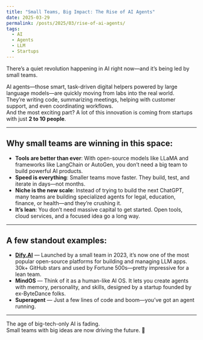 ```yaml
---
title: "Small Teams, Big Impact: The Rise of AI Agents"
date: 2025-03-29
permalink: /posts/2025/03/rise-of-ai-agents/
tags:
  - AI
  - Agents
  - LLM
  - Startups
---
```


There’s a quiet revolution happening in AI right now—and it’s being led by small teams.

AI agents—those smart, task-driven digital helpers powered by large language models—are quickly moving from labs into the real world.  
They’re writing code, summarizing meetings, helping with customer support, and even coordinating workflows.  
And the most exciting part? A lot of this innovation is coming from startups with just **2 to 10 people**.

---

## Why small teams are winning in this space:

- **Tools are better than ever**: With open-source models like LLaMA and frameworks like LangChain or AutoGen, you don’t need a big team to build powerful AI products.  
- **Speed is everything**: Smaller teams move faster. They build, test, and iterate in days—not months.  
- **Niche is the new scale**: Instead of trying to build the next ChatGPT, many teams are building specialized agents for legal, education, finance, or health—and they’re crushing it.  
- **It’s lean**: You don’t need massive capital to get started. Open tools, cloud services, and a focused idea go a long way.

---

## A few standout examples:

- [**Dify.AI**](https://dify.ai) — Launched by a small team in 2023, it’s now one of the most popular open-source platforms for building and managing LLM apps.  
  30k+ GitHub stars and used by Fortune 500s—pretty impressive for a lean team.  
- **MindOS** — Think of it as a human-like AI OS. It lets you create agents with memory, personality, and skills, designed by a startup founded by ex-ByteDance folks.  
- **Superagent** — Just a few lines of code and boom—you’ve got an agent running.

---

The age of big-tech-only AI is fading.  
Small teams with big ideas are now driving the future. 🚀